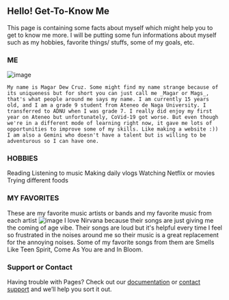 ## Hello! Get-To-Know Me

This page is containing some facts about myself which might help you to get to know me more. I will be putting some fun informations about myself such as my hobbies, favorite things/ stuffs, some of my goals, etc.

### ME
![image](https://user-images.githubusercontent.com/99865261/156871958-a1c7d060-eaf1-4fb1-8e38-e1ed5eb044f4.png)

    My name is Magar Dew Cruz. Some might find my name strange because of its uniqueness but for short you can just call me _Magar or Mags_, that's what people around me says my name. I am currently 15 years old, and I am a grade 9 student from Ateneo de Naga University. I transferred to ADNU when I was grade 7. I really did enjoy my first year on Ateneo but unfortunately, CoVid-19 got worse. But even though we're in a different mode of learning right now, it gave me lots of opportunities to improve some of my skills. Like making a website :)) I am also a Gemini who doesn't have a talent but is willing to be adventurous so I can have one.

### HOBBIES
Reading
Listening to music
Making daily vlogs
Watching Netflix or movies
Trying different foods

### MY FAVORITES
These are my favorite music artists or bands and my favorite music from each artist
![image](https://user-images.githubusercontent.com/99865261/156872487-e0a91f66-253c-4d2b-83ce-c4fd1fd3c1c3.png)
I love Nirvana because their songs are just giving me the coming of age vibe. Their songs are loud but it's helpful every time I feel so frustrated in the noises around me so their music is a great replacement for the annoying noises. Some of my favorite songs from them are Smells Like Teen Spirit, Come As You are and In Bloom.

### Support or Contact

Having trouble with Pages? Check out our [documentation](https://docs.github.com/categories/github-pages-basics/) or [contact support](https://support.github.com/contact) and we’ll help you sort it out.
